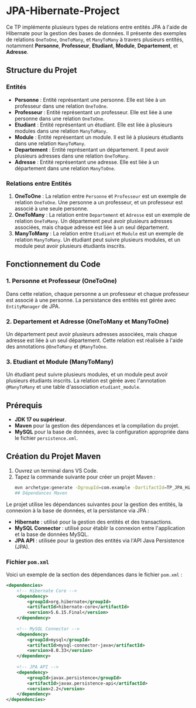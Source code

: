 # JPA-Hibernate-Project


Ce TP implémente plusieurs types de relations entre entités JPA à l'aide de Hibernate pour la gestion des bases de données. Il présente des exemples de relations `OneToOne`, `OneToMany`, et `ManyToMany` à travers plusieurs entités, notamment **Personne**, **Professeur**, **Etudiant**, **Module**, **Departement**, et **Adresse**.

## Structure du Projet

### Entités
- **Personne** : Entité représentant une personne. Elle est liée à un professeur dans une relation `OneToOne`.
- **Professeur** : Entité représentant un professeur. Elle est liée à une personne dans une relation `OneToOne`.
- **Etudiant** : Entité représentant un étudiant. Elle est liée à plusieurs modules dans une relation `ManyToMany`.
- **Module** : Entité représentant un module. Il est lié à plusieurs étudiants dans une relation `ManyToMany`.
- **Departement** : Entité représentant un département. Il peut avoir plusieurs adresses dans une relation `OneToMany`.
- **Adresse** : Entité représentant une adresse. Elle est liée à un département dans une relation `ManyToOne`.

### Relations entre Entités
1. **OneToOne** : La relation entre `Personne` et `Professeur` est un exemple de relation `OneToOne`. Une personne a un professeur, et un professeur est associé à une seule personne.
2. **OneToMany** : La relation entre `Departement` et `Adresse` est un exemple de relation `OneToMany`. Un département peut avoir plusieurs adresses associées, mais chaque adresse est liée à un seul département.
3. **ManyToMany** : La relation entre `Etudiant` et `Module` est un exemple de relation `ManyToMany`. Un étudiant peut suivre plusieurs modules, et un module peut avoir plusieurs étudiants inscrits.

## Fonctionnement du Code

### 1. Personne et Professeur (OneToOne)
Dans cette relation, chaque personne a un professeur et chaque professeur est associé à une personne. La persistance des entités est gérée avec `EntityManager` de JPA.

### 2. Departement et Adresse (OneToMany et ManyToOne)
Un département peut avoir plusieurs adresses associées, mais chaque adresse est liée à un seul département. Cette relation est réalisée à l'aide des annotations `@OneToMany` et `@ManyToOne`.

### 3. Etudiant et Module (ManyToMany)
Un étudiant peut suivre plusieurs modules, et un module peut avoir plusieurs étudiants inscrits. La relation est gérée avec l'annotation `@ManyToMany` et une table d'association `etudiant_module`.

## Prérequis
- **JDK 17 ou supérieur**.
- **Maven** pour la gestion des dépendances et la compilation du projet.
- **MySQL** pour la base de données, avec la configuration appropriée dans le fichier `persistence.xml`.

## Création du Projet Maven
1. Ouvrez un terminal dans VS Code.
2. Tapez la commande suivante pour créer un projet Maven :
   ```bash
   mvn archetype:generate -DgroupId=com.example -DartifactId=TP_JPA_Hibernate -DarchetypeArtifactId=maven-archetype-quickstart -DinteractiveMode=false
   ## Dépendances Maven

Le projet utilise les dépendances suivantes pour la gestion des entités, la connexion à la base de données, et la persistance via JPA :

- **Hibernate** : utilisé pour la gestion des entités et des transactions.
- **MySQL Connector** : utilisé pour établir la connexion entre l'application et la base de données MySQL.
- **JPA API** : utilisée pour la gestion des entités via l'API Java Persistence (JPA).

### Fichier `pom.xml`
Voici un exemple de la section des dépendances dans le fichier `pom.xml` :

```xml
<dependencies>
    <!-- Hibernate Core -->
    <dependency>
        <groupId>org.hibernate</groupId>
        <artifactId>hibernate-core</artifactId>
        <version>5.6.15.Final</version>
    </dependency>
    
    <!-- MySQL Connector -->
    <dependency>
        <groupId>mysql</groupId>
        <artifactId>mysql-connector-java</artifactId>
        <version>8.0.33</version>
    </dependency>
    
    <!-- JPA API -->
    <dependency>
        <groupId>javax.persistence</groupId>
        <artifactId>javax.persistence-api</artifactId>
        <version>2.2</version>
    </dependency>
</dependencies>


